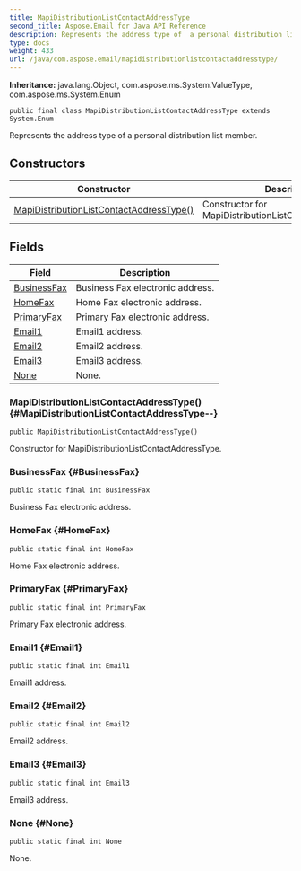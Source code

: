 ```yaml
---
title: MapiDistributionListContactAddressType
second_title: Aspose.Email for Java API Reference
description: Represents the address type of  a personal distribution list member.
type: docs
weight: 433
url: /java/com.aspose.email/mapidistributionlistcontactaddresstype/
---
```

**Inheritance:**
java.lang.Object, com.aspose.ms.System.ValueType, com.aspose.ms.System.Enum
```
public final class MapiDistributionListContactAddressType extends System.Enum
```

Represents the address type of a personal distribution list member.
## Constructors

| Constructor | Description |
| --- | --- |
| [MapiDistributionListContactAddressType()](#MapiDistributionListContactAddressType--) | Constructor for MapiDistributionListContactAddressType. |
## Fields

| Field | Description |
| --- | --- |
| [BusinessFax](#BusinessFax) | Business Fax electronic address. |
| [HomeFax](#HomeFax) | Home Fax electronic address. |
| [PrimaryFax](#PrimaryFax) | Primary Fax electronic address. |
| [Email1](#Email1) | Email1 address. |
| [Email2](#Email2) | Email2 address. |
| [Email3](#Email3) | Email3 address. |
| [None](#None) | None. |
### MapiDistributionListContactAddressType() {#MapiDistributionListContactAddressType--}
```
public MapiDistributionListContactAddressType()
```


Constructor for MapiDistributionListContactAddressType.

### BusinessFax {#BusinessFax}
```
public static final int BusinessFax
```


Business Fax electronic address.

### HomeFax {#HomeFax}
```
public static final int HomeFax
```


Home Fax electronic address.

### PrimaryFax {#PrimaryFax}
```
public static final int PrimaryFax
```


Primary Fax electronic address.

### Email1 {#Email1}
```
public static final int Email1
```


Email1 address.

### Email2 {#Email2}
```
public static final int Email2
```


Email2 address.

### Email3 {#Email3}
```
public static final int Email3
```


Email3 address.

### None {#None}
```
public static final int None
```


None.

